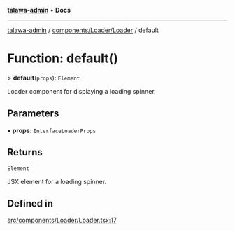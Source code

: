 [**talawa-admin**](../../../../README.md) • **Docs**

***

[talawa-admin](../../../../modules.md) / [components/Loader/Loader](../README.md) / default

# Function: default()

\> **default**(`props`): `Element`

Loader component for displaying a loading spinner.

## Parameters

• **props**: `InterfaceLoaderProps`

## Returns

`Element`

JSX element for a loading spinner.

## Defined in

[src/components/Loader/Loader.tsx:17](https://github.com/PalisadoesFoundation/talawa-admin/blob/ec91a82db6f7a7a061fbb4ea9639f2bff335faa5/src/components/Loader/Loader.tsx#L17)
